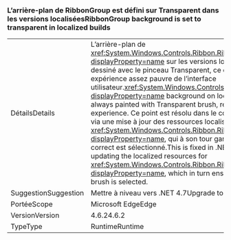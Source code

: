 ### <a name="ribbongroup-background-is-set-to-transparent-in-localized-builds"></a><span data-ttu-id="bc93c-101">L’arrière-plan de RibbonGroup est défini sur Transparent dans les versions localisées</span><span class="sxs-lookup"><span data-stu-id="bc93c-101">RibbonGroup background is set to transparent in localized builds</span></span>

|   |   |
|---|---|
|<span data-ttu-id="bc93c-102">Détails</span><span class="sxs-lookup"><span data-stu-id="bc93c-102">Details</span></span>|<span data-ttu-id="bc93c-103">L’arrière-plan de <xref:System.Windows.Controls.Ribbon.RibbonGroup?displayProperty=name> sur les versions localisées était toujours dessiné avec le pinceau Transparent, ce qui offrait une expérience assez pauvre de l’interface utilisateur.</span><span class="sxs-lookup"><span data-stu-id="bc93c-103"><xref:System.Windows.Controls.Ribbon.RibbonGroup?displayProperty=name> background on localized builds was always painted with Transparent brush, resulting in poor UI experience.</span></span> <span data-ttu-id="bc93c-104">Ce point est résolu dans le correctif .NET 4.7 WPF via une mise à jour des ressources localisées pour <xref:System.Windows.Controls.Ribbon.RibbonGroup?displayProperty=name>, qui à son tour garantit que le pinceau correct est sélectionné.</span><span class="sxs-lookup"><span data-stu-id="bc93c-104">This is fixed in .NET 4.7 WPF fix by updating the localized resources for <xref:System.Windows.Controls.Ribbon.RibbonGroup?displayProperty=name>, which in turn ensures that the correct brush is selected.</span></span>|
|<span data-ttu-id="bc93c-105">Suggestion</span><span class="sxs-lookup"><span data-stu-id="bc93c-105">Suggestion</span></span>|<span data-ttu-id="bc93c-106">Mettre à niveau vers .NET 4.7</span><span class="sxs-lookup"><span data-stu-id="bc93c-106">Upgrade to .NET 4.7</span></span>|
|<span data-ttu-id="bc93c-107">Portée</span><span class="sxs-lookup"><span data-stu-id="bc93c-107">Scope</span></span>|<span data-ttu-id="bc93c-108">Microsoft Edge</span><span class="sxs-lookup"><span data-stu-id="bc93c-108">Edge</span></span>|
|<span data-ttu-id="bc93c-109">Version</span><span class="sxs-lookup"><span data-stu-id="bc93c-109">Version</span></span>|<span data-ttu-id="bc93c-110">4.6.2</span><span class="sxs-lookup"><span data-stu-id="bc93c-110">4.6.2</span></span>|
|<span data-ttu-id="bc93c-111">Type</span><span class="sxs-lookup"><span data-stu-id="bc93c-111">Type</span></span>|<span data-ttu-id="bc93c-112">Runtime</span><span class="sxs-lookup"><span data-stu-id="bc93c-112">Runtime</span></span>|

